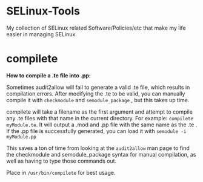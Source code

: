 # SELinux-Tools
My collection of SELinux related Software/Policies/etc that make my life easier in managing SELinux.

# compilete
**How to compile a .te file into .pp:**

Sometimes audit2allow will fail to generate a valid .te file, which results in compilation errors. After modifying the .te to be valid, you can manually compile it with `checkmodule` and `semodule_package` , but this takes up time.

compilete will take a filename as the first argument and attempt to compile any .te files with that name in the current directory. For example: `compilete myModule.te`. It will output a .mod and .pp file with the same name as the .te . If the .pp file is successfully generated, you can load it with `semodule -i myModule.pp` 


This saves a ton of time from looking at the `audit2allow` man page to find the checkmodule and semodule_package syntax for manual compilation, as well as having to type those commands out. 

Place in `/usr/bin/compilete` for best usage.
